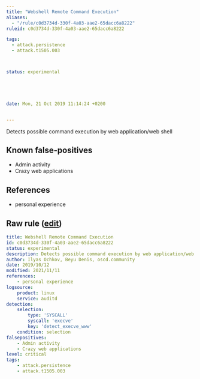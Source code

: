 ```yaml
---
title: "Webshell Remote Command Execution"
aliases:
  - "/rule/c0d3734d-330f-4a03-aae2-65dacc6a8222"
ruleid: c0d3734d-330f-4a03-aae2-65dacc6a8222

tags:
  - attack.persistence
  - attack.t1505.003



status: experimental





date: Mon, 21 Oct 2019 11:14:24 +0200


---
```


Detects possible command execution by web application/web shell

<!--more-->


## Known false-positives

* Admin activity
* Crazy web applications



## References

* personal experience


## Raw rule ([edit](https://github.com/SigmaHQ/sigma/edit/master/rules/linux/auditd/lnx_auditd_web_rce.yml))
```yaml
title: Webshell Remote Command Execution
id: c0d3734d-330f-4a03-aae2-65dacc6a8222
status: experimental
description: Detects possible command execution by web application/web shell
author: Ilyas Ochkov, Beyu Denis, oscd.community
date: 2019/10/12
modified: 2021/11/11
references:
    - personal experience
logsource:
    product: linux
    service: auditd
detection:
    selection:
        type: 'SYSCALL'
        syscall: 'execve'
        key: 'detect_execve_www'
    condition: selection
falsepositives:
    - Admin activity
    - Crazy web applications
level: critical
tags:
    - attack.persistence
    - attack.t1505.003
```
